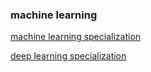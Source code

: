 

### machine learning 
[machine learning specialization](_ZettleNotes/programming%20Notes/AI_Notes/machine%20learning%20specialization.md)


[deep learning specialization](_ZettleNotes/programming%20Notes/AI_Notes/deep%20learning%20specialization.md)

